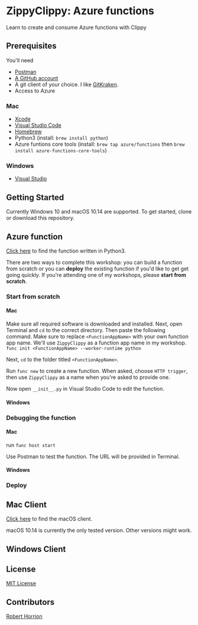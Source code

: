 # ZippyClippy: Azure functions
Learn to create and consume Azure functions with Clippy

## Prerequisites
You'll need
- [Postman](https://www.getpostman.com)
- [A GitHub account](https://github.com/login)
- A git client of your choice. I like [GitKraken](https://www.gitkraken.com).
- Access to Azure

### Mac
- [Xcode](https://developer.apple.com/xcode/resources/)
- [Visual Studio Code](https://code.visualstudio.com)
- [Homebrew](https://brew.sh)
- Python3 (install: `brew install python`)
- Azure funtions core tools (install: `brew tap azure/functions` then `brew install azure-functions-core-tools`)

### Windows
- [Visual Studio](https://visualstudio.microsoft.com/vs/)

## Getting Started
Currently Windows 10 and macOS 10.14 are supported. To get started, clone or download this repository. 

## Azure function
[Click here](./AzureFunction/ZippyClippy) to find the function written in Python3. 

There are two ways to complete this workshop: you can build a function from scratch or you can **deploy** the existing function if you'd like to get get going quickly. If you're attending one of my workshops, please **start from scratch**.

### Start from scratch
#### Mac
Make sure all required software is downloaded and installed. Next, open Terminal and `cd` to the correct directory. 
Then paste the following command. Make sure to replace `<FunctionAppName>` with your own function app name. We'll use `ZippyClippy` as a function app name in my workshop. 
`func init <FunctionAppName> --worker-runtime python`

Next, `cd` to the folder titled `<FunctionAppName>`. 

Run `func new` to create a new function. When asked, choose `HTTP trigger`, then use `ZippyClippy` as a name when you're asked to provide one. 

Now open `__init__.py` in Visual Studio Code to edit the function. 

#### Windows


### Debugging the function
#### Mac
run `func host start`

Use Postman to test the function. The URL will be provided in Terminal. 

#### Windows

### Deploy


## Mac Client
[Click here](./Mac-ZippyClippy) to find the macOS client. 

macOS 10.14 is currently the only tested version. Other versions might work. 

## Windows Client

## License
[MIT License](./LICENSE.md)

## Contributors
[Robert Horrion](https://twitter.com/RobertHorrion)